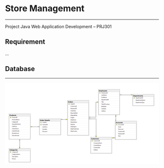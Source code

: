 # Store Management
---

Project Java Web Application Development – PRJ301

## **Requirement**

...


## **Database**
---
![Image](https://github.com/leducphiz/IMG_PROJECT/blob/main/sql.png)
